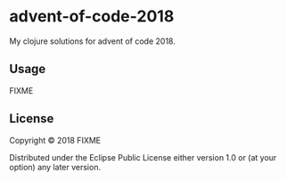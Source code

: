 # advent-of-code-2018

My clojure solutions for advent of code 2018.

## Usage

FIXME

## License

Copyright © 2018 FIXME

Distributed under the Eclipse Public License either version 1.0 or (at
your option) any later version.
